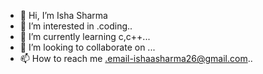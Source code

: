 - 👋 Hi, I’m Isha Sharma
- 👀 I’m interested in .coding..
- 🌱 I’m currently learning c,c++...
- 💞️ I’m looking to collaborate on ...
- 📫 How to reach me .email-ishaasharma26@gmail.com..

<!---
ishaasharma26/ishaasharma26 is a ✨ special ✨ repository because its `README.md` (this file) appears on your GitHub profile.
You can click the Preview link to take a look at your changes.
--->

